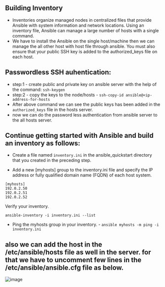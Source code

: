 ## Building Inventory

- Inventories organize managed nodes in centralized files that provide Ansible with system information and network locations. Using an inventory file, Ansible can manage a large number of hosts with a single command.
- We have to install the Ansible on the single host/machine then we can manage the all other host with host file through ansible. You must also ensure that your public SSH key is added to the authorized_keys file on each host.

## Passwordless SSH auhentication:
- step:1 - create public and private key on ansible server with the help of the command: ```ssh-keygen```
- step:2 - copy the keys to the node/hosts - ```ssh-copy-id ansible@<ip-address-for-hosts```
- After above command we can see the public keys has been added in the ```authorized_keys``` file in the hosts server.
- now we can do the password less authentication from ansible server to the all hosts server.

## Continue getting started with Ansible and build an inventory as follows:

- Create a file named ```inventory.ini``` in the ansible_quickstart directory that you created in the preceding step.

- Add a new [myhosts] group to the inventory.ini file and specify the IP address or fully qualified domain name (FQDN) of each host system.

```
[myhosts]
192.0.2.50
192.0.2.51
192.0.2.52
```

Verify your inventory.

```ansible-inventory -i inventory.ini --list```

- Ping the myhosts group in your inventory. - ```ansible myhosts -m ping -i inventory.ini```

## also we can add the host in the /etc/ansible/hosts file as well in the server. for that we have to uncomment few lines in the /etc/ansible/ansible.cfg file as below.

![image](https://github.com/gk-aws-dev/Ansible/assets/154478305/5a29c3cd-e62a-42b8-b65a-17cba59943b9)





